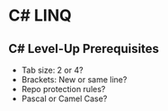 # C# LINQ

## C# Level-Up Prerequisites

- Tab size: 2 or 4?
- Brackets: New or same line?
- Repo protection rules?
- Pascal or Camel Case?
